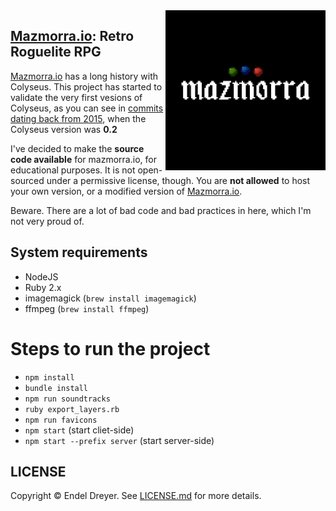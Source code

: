 <img src="logo.png?raw=true" width="256" align="right" />

## [Mazmorra.io](https://mazmorra.io): Retro Roguelite RPG

[Mazmorra.io](https://mazmorra.io) has a long history with Colyseus. This project has started to validate the very first vesions of Colyseus, as you can see in [commits dating back from 2015](https://github.com/endel/mazmorra/commit/7d2f631a48f8907f5031a3c9a1936d012bbe2090), when the Colyseus version was **0.2**

I've decided to make the **source code available** for mazmorra.io, for educational purposes. It is not open-sourced under a permissive license, though. You are **not allowed** to host your own version, or a modified version of [Mazmorra.io](https://mazmorra.io).

Beware. There are a lot of bad code and bad practices in here, which I'm not very proud of.

## System requirements

- NodeJS
- Ruby 2.x
- imagemagick (`brew install imagemagick`)
- ffmpeg (`brew install ffmpeg`)

# Steps to run the project

- `npm install`
- `bundle install`
- `npm run soundtracks`
- `ruby export_layers.rb`
- `npm run favicons` 
- `npm start` (start cliet-side)
- `npm start --prefix server` (start server-side)


## LICENSE

Copyright © Endel Dreyer. See [LICENSE.md](LICENSE.md) for more details.
